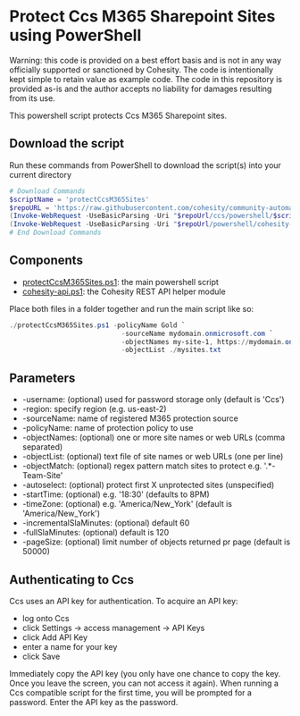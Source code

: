 # Protect Ccs M365 Sharepoint Sites using PowerShell

Warning: this code is provided on a best effort basis and is not in any way officially supported or sanctioned by Cohesity. The code is intentionally kept simple to retain value as example code. The code in this repository is provided as-is and the author accepts no liability for damages resulting from its use.

This powershell script protects Ccs M365 Sharepoint sites.

## Download the script

Run these commands from PowerShell to download the script(s) into your current directory

```powershell
# Download Commands
$scriptName = 'protectCcsM365Sites'
$repoURL = 'https://raw.githubusercontent.com/cohesity/community-automation-samples/main'
(Invoke-WebRequest -UseBasicParsing -Uri "$repoUrl/ccs/powershell/$scriptName/$scriptName.ps1").content | Out-File "$scriptName.ps1"; (Get-Content "$scriptName.ps1") | Set-Content "$scriptName.ps1"
(Invoke-WebRequest -UseBasicParsing -Uri "$repoUrl/powershell/cohesity-api/cohesity-api.ps1").content | Out-File cohesity-api.ps1; (Get-Content cohesity-api.ps1) | Set-Content cohesity-api.ps1
# End Download Commands
```

## Components

* [protectCcsM365Sites.ps1](https://raw.githubusercontent.com/cohesity/community-automation-samples/main/ccs/powershell/protectCcsM365Sites/protectCcsM365Sites.ps1): the main powershell script
* [cohesity-api.ps1](https://raw.githubusercontent.com/cohesity/community-automation-samples/main/powershell/cohesity-api/cohesity-api.ps1): the Cohesity REST API helper module

Place both files in a folder together and run the main script like so:

```powershell
./protectCcsM365Sites.ps1 -policyName Gold `
                            -sourceName mydomain.onmicrosoft.com `
                            -objectNames my-site-1, https://mydomain.onmicrosoft.com/sites/my-site-1 `
                            -objectList ./mysites.txt
```

## Parameters

* -username: (optional) used for password storage only (default is 'Ccs')
* -region: specify region (e.g. us-east-2)
* -sourceName: name of registered M365 protection source
* -policyName: name of protection policy to use
* -objectNames: (optional) one or more site names or web URLs (comma separated)
* -objectList: (optional) text file of site names or web URLs (one per line)
* -objectMatch: (optional) regex pattern match sites to protect e.g. '.*-Team-Site'
* -autoselect: (optional) protect first X unprotected sites (unspecified)
* -startTime: (optional) e.g. '18:30' (defaults to 8PM)
* -timeZone: (optional) e.g. 'America/New_York' (default is 'America/New_York')
* -incrementalSlaMinutes: (optional) default 60
* -fullSlaMinutes: (optional) default is 120
* -pageSize: (optional) limit number of objects returned pr page (default is 50000)

## Authenticating to Ccs

Ccs uses an API key for authentication. To acquire an API key:

* log onto Ccs
* click Settings -> access management -> API Keys
* click Add API Key
* enter a name for your key
* click Save

Immediately copy the API key (you only have one chance to copy the key. Once you leave the screen, you can not access it again). When running a Ccs compatible script for the first time, you will be prompted for a password. Enter the API key as the password.
